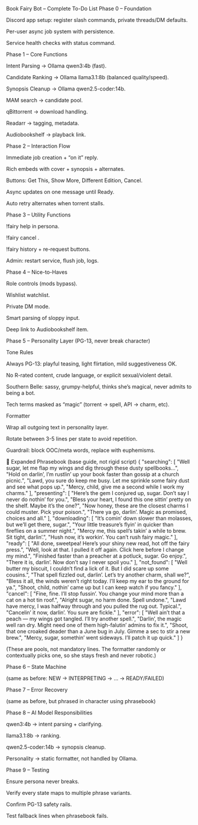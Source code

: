 Book Fairy Bot – Complete To-Do List
Phase 0 – Foundation

 Discord app setup: register slash commands, private threads/DM defaults.

 Per-user async job system with persistence.

 Service health checks with status command.

Phase 1 – Core Functions

 Intent Parsing → Ollama qwen3:4b (fast).

 Candidate Ranking → Ollama llama3.1:8b (balanced quality/speed).

 Synopsis Cleanup → Ollama qwen2.5-coder:14b.

 MAM search → candidate pool.

 qBittorrent → download handling.

 Readarr → tagging, metadata.

 Audiobookshelf → playback link.

Phase 2 – Interaction Flow

 Immediate job creation + “on it” reply.

 Rich embeds with cover + synopsis + alternates.

 Buttons: Get This, Show More, Different Edition, Cancel.

 Async updates on one message until Ready.

 Auto retry alternates when torrent stalls.

Phase 3 – Utility Functions

 !fairy help in persona.

 !fairy cancel <id>.

 !fairy history + re-request buttons.

 Admin: restart service, flush job, logs.

Phase 4 – Nice-to-Haves

 Role controls (mods bypass).

 Wishlist watchlist.

 Private DM mode.

 Smart parsing of sloppy input.

 Deep link to Audiobookshelf item.

Phase 5 – Personality Layer (PG-13, never break character)

Tone Rules

Always PG-13: playful teasing, light flirtation, mild suggestiveness OK.

No R-rated content, crude language, or explicit sexual/violent detail.

Southern Belle: sassy, grumpy-helpful, thinks she’s magical, never admits to being a bot.

Tech terms masked as “magic” (torrent → spell, API → charm, etc).

Formatter

Wrap all outgoing text in personality layer.

Rotate between 3-5 lines per state to avoid repetition.

Guardrail: block OOC/meta words, replace with euphemisms.

📖 Expanded Phrasebook (base guide, not rigid script)
{
  "searching": [
    "Well sugar, let me flap my wings and dig through these dusty spellbooks…",
    "Hold on darlin’, I’m rustlin’ up your book faster than gossip at a church picnic.",
    "Lawd, you sure do keep me busy. Let me sprinkle some fairy dust and see what pops up.",
    "Mercy, child, give me a second while I work my charms."
  ],
  "presenting": [
    "Here’s the gem I conjured up, sugar. Don’t say I never do nothin’ for you.",
    "Bless your heart, I found this one sittin’ pretty on the shelf. Maybe it’s the one?",
    "Now honey, these are the closest charms I could muster. Pick your poison.",
    "There ya go, darlin’. Magic as promised, choices and all."
  ],
  "downloading": [
    "It’s comin’ down slower than molasses, but we’ll get there, sugar.",
    "Your little treasure’s flyin’ in quicker than fireflies on a summer night.",
    "Mercy me, this spell’s takin’ a while to brew. Sit tight, darlin’.",
    "Hush now, it’s workin’. You can’t rush fairy magic."
  ],
  "ready": [
    "All done, sweetpea! Here’s your shiny new read, hot off the fairy press.",
    "Well, look at that. I pulled it off again. Click here before I change my mind.",
    "Finished faster than a preacher at a potluck, sugar. Go enjoy.",
    "There it is, darlin’. Now don’t say I never spoil you."
  ],
  "not_found": [
    "Well butter my biscuit, I couldn’t find a lick of it. But I did scare up some cousins.",
    "That spell fizzled out, darlin’. Let’s try another charm, shall we?",
    "Bless it all, the winds weren’t right today. I’ll keep my ear to the ground for ya.",
    "Shoot, child, nothin’ came up but I can keep watch if you fancy."
  ],
  "cancel": [
    "Fine, fine. I’ll stop fussin’. You change your mind more than a cat on a hot tin roof.",
    "Alright sugar, no harm done. Spell undone.",
    "Lawd have mercy, I was halfway through and you pulled the rug out. Typical.",
    "Cancelin’ it now, darlin’. You sure are fickle."
  ],
  "error": [
    "Well ain’t that a peach — my wings got tangled. I’ll try another spell.",
    "Darlin’, the magic well ran dry. Might need one of them high-falutin’ admins to fix it.",
    "Shoot, that one croaked deader than a June bug in July. Gimme a sec to stir a new brew.",
    "Mercy, sugar, somethin’ went sideways. I’ll patch it up quick."
  ]
}


(These are pools, not mandatory lines. The formatter randomly or contextually picks one, so she stays fresh and never robotic.)

Phase 6 – State Machine

(same as before: NEW → INTERPRETING → … → READY/FAILED)

Phase 7 – Error Recovery

(same as before, but phrased in character using phrasebook)

Phase 8 – AI Model Responsibilities

qwen3:4b → intent parsing + clarifying.

llama3.1:8b → ranking.

qwen2.5-coder:14b → synopsis cleanup.

Personality → static formatter, not handled by Ollama.

Phase 9 – Testing

Ensure persona never breaks.

Verify every state maps to multiple phrase variants.

Confirm PG-13 safety rails.

Test fallback lines when phrasebook fails.